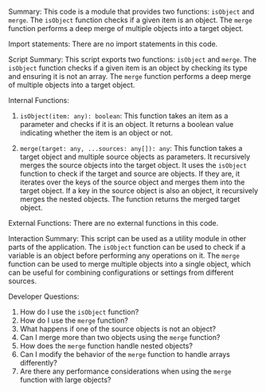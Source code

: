 Summary:
This code is a module that provides two functions: `isObject` and `merge`. The `isObject` function checks if a given item is an object. The `merge` function performs a deep merge of multiple objects into a target object.

Import statements:
There are no import statements in this code.

Script Summary:
This script exports two functions: `isObject` and `merge`. The `isObject` function checks if a given item is an object by checking its type and ensuring it is not an array. The `merge` function performs a deep merge of multiple objects into a target object.

Internal Functions:
1. `isObject(item: any): boolean`: This function takes an item as a parameter and checks if it is an object. It returns a boolean value indicating whether the item is an object or not.

2. `merge(target: any, ...sources: any[]): any`: This function takes a target object and multiple source objects as parameters. It recursively merges the source objects into the target object. It uses the `isObject` function to check if the target and source are objects. If they are, it iterates over the keys of the source object and merges them into the target object. If a key in the source object is also an object, it recursively merges the nested objects. The function returns the merged target object.

External Functions:
There are no external functions in this code.

Interaction Summary:
This script can be used as a utility module in other parts of the application. The `isObject` function can be used to check if a variable is an object before performing any operations on it. The `merge` function can be used to merge multiple objects into a single object, which can be useful for combining configurations or settings from different sources.

Developer Questions:
1. How do I use the `isObject` function?
2. How do I use the `merge` function?
3. What happens if one of the source objects is not an object?
4. Can I merge more than two objects using the `merge` function?
5. How does the `merge` function handle nested objects?
6. Can I modify the behavior of the `merge` function to handle arrays differently?
7. Are there any performance considerations when using the `merge` function with large objects?